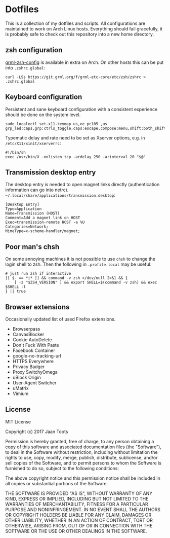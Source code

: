 # Dotfiles

This is a collection of my dotfiles and scripts. All configurations are
maintained to work on Arch Linux hosts. Everything should fail gracefully, it
is probably safe to check out this repository into a new home directory.

## zsh configuration

[grml-zsh-config](https://grml.org/zsh/) is available in extra on Arch. On
other hosts this can be put into `.zshrc.global`:

```
curl -LSs https://git.grml.org/f/grml-etc-core/etc/zsh/zshrc > .zshrc.global 
```

## Keyboard configuration

Persistent and sane keyboard configuration with a consistent experience should
be done on the system level.

```
sudo localectl set-x11-keymap us,ee pc105 ,us grp_led:caps,grp:ctrls_toggle,caps:escape,compose:menu,shift:both_shiftlock
```

Typematic delay and rate need to be set as Xserver options, e.g. in
`/etc/X11/xinit/xserverrc`:

```
#!/bin/sh
exec /usr/bin/X -nolisten tcp -ardelay 250 -arinterval 20 "$@"
```

## Transmission desktop entry

The desktop entry is needed to open magnet links directly (authentication
information can go into netrc).
`~/.local/share/applications/transmission.desktop`:

```
[Desktop Entry]
Type=Application
Name=Transmission (HOST)
Comment=Add a magnet link on HOST
Exec=transmission-remote HOST -a %U
Categories=Network;
MimeType=x-scheme-handler/magnet;
```

## Poor man's chsh

On some annoying machines it is not possible to use `chsh` to change the login
shell to zsh. Then the following in `.profile.local` may be useful:

```shell
# just run zsh if interactive
[[ $- == *i* ]] && command -v zsh >/dev/null 2>&1 && {
    [ -z "$ZSH_VERSION" ] && export SHELL=$(command -v zsh) && exec $SHELL -l
} || true
```

## Browser extensions

Occasionally updated list of used Firefox extensions.

- Browserpass
- CanvasBlocker
- Cookie AutoDelete
- Don't Fuck With Paste
- Facebook Container
- google-no-tracking-url
- HTTPS Everywhere
- Privacy Badger
- Proxy SwitchyOmega
- uBlock Origin
- User-Agent Switcher
- uMatrix
- Vimium

## License

MIT License

Copyright (c) 2017 Jaan Toots

Permission is hereby granted, free of charge, to any person obtaining
a copy of this software and associated documentation files (the
"Software"), to deal in the Software without restriction, including
without limitation the rights to use, copy, modify, merge, publish,
distribute, sublicense, and/or sell copies of the Software, and to
permit persons to whom the Software is furnished to do so, subject to
the following conditions:

The above copyright notice and this permission notice shall be
included in all copies or substantial portions of the Software.

THE SOFTWARE IS PROVIDED "AS IS", WITHOUT WARRANTY OF ANY KIND,
EXPRESS OR IMPLIED, INCLUDING BUT NOT LIMITED TO THE WARRANTIES OF
MERCHANTABILITY, FITNESS FOR A PARTICULAR PURPOSE AND
NONINFRINGEMENT. IN NO EVENT SHALL THE AUTHORS OR COPYRIGHT HOLDERS BE
LIABLE FOR ANY CLAIM, DAMAGES OR OTHER LIABILITY, WHETHER IN AN ACTION
OF CONTRACT, TORT OR OTHERWISE, ARISING FROM, OUT OF OR IN CONNECTION
WITH THE SOFTWARE OR THE USE OR OTHER DEALINGS IN THE SOFTWARE.
